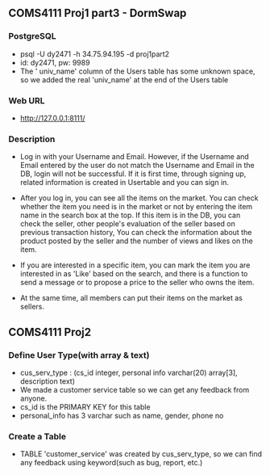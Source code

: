 ## COMS4111 Proj1 part3 - DormSwap
 ### PostgreSQL
 - psql -U dy2471 -h 34.75.94.195 -d proj1part2
 - id: dy2471, pw: 9989
 - The ' univ_name' column of the Users table has some unknown space, so we added the real 'univ_name' at the end of the Users table
 ### Web URL
 - http://127.0.0.1:8111/

 ### Description
 - Log in with your Username and Email. However, if the Username and Email entered by the user do not match the Username and Email in the DB, login will not be successful. If it is first time, through signing up, related information is created in Usertable and you can sign in.

 - After you log in, you can see all the items on the market. You can check whether the item you need is in the market or not by entering the item name in the search box at the top. If this item is in the DB, you can check the seller, other people's evaluation of the seller based on previous transaction history, You can check the information about the product posted by the seller and the number of views and likes on the item.

 - If you are interested in a specific item, you can mark the item you are interested in as 'Like' based on the search, and there is a function to send a message or to propose a price to the seller who owns the item.

 - At the same time, all members can put their items on the market as sellers.

## COMS4111 Proj2
 ### Define User Type(with array & text)
 - cus_serv_type : (cs_id integer, personal info varchar(20) array[3], description text)  
 - We made a customer service table so we can get any feedback from anyone.
 - cs_id is the PRIMARY KEY for this table
 - personal_info has 3 varchar such as name, gender, phone no
 ### Create a Table
 - TABLE 'customer_service' was created by cus_serv_type, so we can find any feedback using keyword(such as bug, report, etc.)

